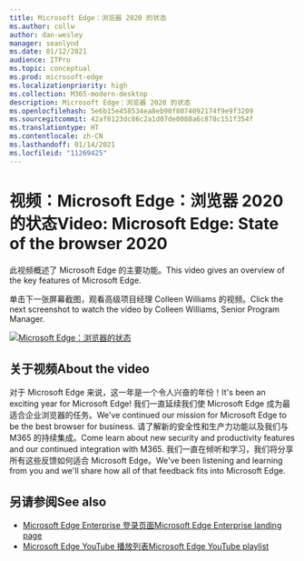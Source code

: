 ```yaml
---
title: Microsoft Edge：浏览器 2020 的状态
ms.author: collw
author: dan-wesley
manager: seanlynd
ms.date: 01/12/2021
audience: ITPro
ms.topic: conceptual
ms.prod: microsoft-edge
ms.localizationpriority: high
ms.collection: M365-modern-desktop
description: Microsoft Edge：浏览器 2020 的状态
ms.openlocfilehash: 5e6b15e458534ea8eb90f8074092174f9e9f3209
ms.sourcegitcommit: 42af8123dc86c2a1d07de0080a6c878c151f354f
ms.translationtype: HT
ms.contentlocale: zh-CN
ms.lasthandoff: 01/14/2021
ms.locfileid: "11269425"
---
```

# <span data-ttu-id="d3a68-103">视频：Microsoft Edge：浏览器 2020 的状态</span><span class="sxs-lookup"><span data-stu-id="d3a68-103">Video: Microsoft Edge: State of the browser 2020</span></span>

<span data-ttu-id="d3a68-104">此视频概述了 Microsoft Edge 的主要功能。</span><span class="sxs-lookup"><span data-stu-id="d3a68-104">This video gives an overview of the key features of Microsoft Edge.</span></span>

<span data-ttu-id="d3a68-105">单击下一张屏幕截图，观看高级项目经理 Colleen Williams 的视频。</span><span class="sxs-lookup"><span data-stu-id="d3a68-105">Click the next screenshot to watch the video by Colleen Williams, Senior Program Manager.</span></span>

[![Microsoft Edge：浏览器的状态](media/microsoft-edge-video-state-of-browser/0.png)](http://www.youtube.com/watch?v=ajdoE4wmzV0 "Microsoft Edge - State of the browser 2020")

## <span data-ttu-id="d3a68-107">关于视频</span><span class="sxs-lookup"><span data-stu-id="d3a68-107">About the video</span></span>

<span data-ttu-id="d3a68-108">对于 Microsoft Edge 来说，这一年是一个令人兴奋的年份！</span><span class="sxs-lookup"><span data-stu-id="d3a68-108">It's been an exciting year for Microsoft Edge!</span></span> <span data-ttu-id="d3a68-109">我们一直延续我们使 Microsoft Edge 成为最适合企业浏览器的任务。</span><span class="sxs-lookup"><span data-stu-id="d3a68-109">We've continued our mission for Microsoft Edge to be the best browser for business.</span></span> <span data-ttu-id="d3a68-110">请了解新的安全性和生产力功能以及我们与 M365 的持续集成。</span><span class="sxs-lookup"><span data-stu-id="d3a68-110">Come learn about new security and productivity features and our continued integration with M365.</span></span> <span data-ttu-id="d3a68-111">我们一直在倾听和学习，我们将分享所有这些反馈如何适合 Microsoft Edge。</span><span class="sxs-lookup"><span data-stu-id="d3a68-111">We've been listening and learning from you and we'll share how all of that feedback fits into Microsoft Edge.</span></span>

## <span data-ttu-id="d3a68-112">另请参阅</span><span class="sxs-lookup"><span data-stu-id="d3a68-112">See also</span></span>

- [<span data-ttu-id="d3a68-113">Microsoft Edge Enterprise 登录页面</span><span class="sxs-lookup"><span data-stu-id="d3a68-113">Microsoft Edge Enterprise landing page</span></span>](https://aka.ms/EdgeEnterprise)
- [<span data-ttu-id="d3a68-114">Microsoft Edge YouTube 播放列表</span><span class="sxs-lookup"><span data-stu-id="d3a68-114">Microsoft Edge YouTube playlist</span></span>](https://www.youtube.com/playlist?list=PLXtHYVsvn_b-uXh1tMeYpT-0iD8tD3tFy)